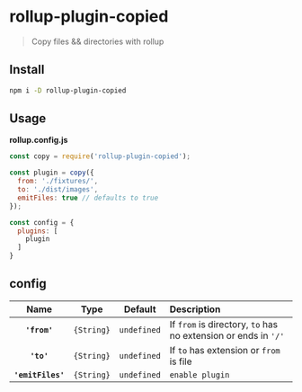 # rollup-plugin-copied

> Copy files && directories with rollup

## Install

```bash
npm i -D rollup-plugin-copied
```

## Usage

**rollup.config.js**

```js
const copy = require('rollup-plugin-copied');

const plugin = copy({
  from: './fixtures/',
  to: './dist/images',
  emitFiles: true // defaults to true
});

const config = {
  plugins: [
    plugin
  ]
}
```

## config

| Name | Type | Default | Description |
| :--: | :--: | :-----: | :---------- |
| **`'from'`** | `{String}` | `undefined` | If `from` is directory, `to` has no extension or ends in `'/'` |
| **`'to'`** | `{String}` | `undefined` | If `to` has extension or `from` is file |
| **`'emitFiles'`** | `{String}` | `undefined` | `enable plugin` |

